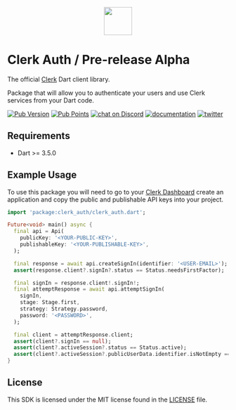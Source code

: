 <p align="center">
  <a href="https://clerk.com?utm_source=github&utm_medium=sdk_flutter" target="_blank" rel="noopener noreferrer">
    <picture>
      <source media="(prefers-color-scheme: dark)" srcset="https://images.clerk.com/static/logo-dark-mode-400x400.png">
      <img src="https://images.clerk.com/static/logo-light-mode-400x400.png" height="64">
    </picture>
  </a>
  <br />
</p>


# Clerk Auth / Pre-release Alpha

The official [Clerk](https://clerk.com) Dart client library.

Package that will allow you to authenticate your users and use Clerk services from your Dart code.

[![Pub Version](https://img.shields.io/pub/v/clerk_auth?color=blueviolet)](https://pub.dev/packages/clerk_auth)
[![Pub Points](https://img.shields.io/pub/points/clerk_auth?label=pub%20points)](https://pub.dev/packages/clerk_auth/score)
[![chat on Discord](https://img.shields.io/discord/856971667393609759.svg?logo=discord)](https://discord.com/invite/b5rXHjAg7A)
[![documentation](https://img.shields.io/badge/documentation-clerk-green.svg)](https://clerk.com/docs)
[![twitter](https://img.shields.io/twitter/follow/ClerkDev?style=social)](https://twitter.com/intent/follow?screen_name=ClerkDev)

## Requirements

* Dart >= 3.5.0

## Example Usage

To use this package you will need to go to your [Clerk Dashboard](https://dashboard.clerk.com/) 
create an application and copy the public and publishable API keys into your project.


```dart
import 'package:clerk_auth/clerk_auth.dart';

Future<void> main() async {
  final api = Api(
    publicKey: '<YOUR-PUBLIC-KEY>',
    publishableKey: '<YOUR-PUBLISHABLE-KEY>',
  );

  final response = await api.createSignIn(identifier: '<USER-EMAIL>');
  assert(response.client?.signIn?.status == Status.needsFirstFactor);

  final signIn = response.client!.signIn!;
  final attemptResponse = await api.attemptSignIn(
    signIn,
    stage: Stage.first,
    strategy: Strategy.password,
    password: '<PASSWORD>',
  );

  final client = attemptResponse.client;
  assert(client?.signIn == null);
  assert(client?.activeSession?.status == Status.active);
  assert(client?.activeSession?.publicUserData.identifier.isNotEmpty == true);
}
```

## License

This SDK is licensed under the MIT license found in the [LICENSE](./LICENSE) file.
